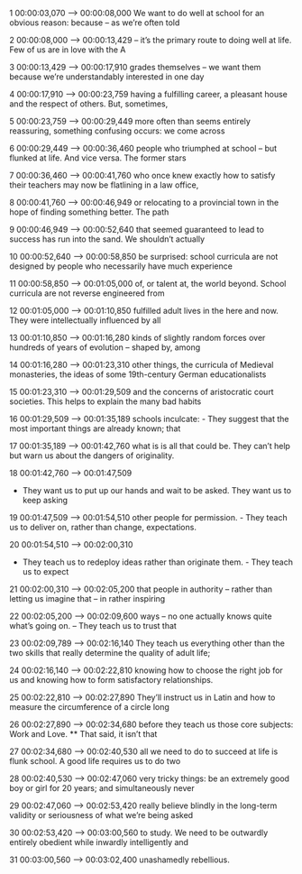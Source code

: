 1
00:00:03,070 --> 00:00:08,000
We want to do well at school for an obvious
reason: because – as we’re often told

2
00:00:08,000 --> 00:00:13,429
– it’s the primary route to doing well
at life. Few of us are in love with the A

3
00:00:13,429 --> 00:00:17,910
grades themselves – we want them because
we’re understandably interested in one day

4
00:00:17,910 --> 00:00:23,759
having a fulfilling career, a pleasant house
and the respect of others. But, sometimes,

5
00:00:23,759 --> 00:00:29,449
more often than seems entirely reassuring,
something confusing occurs: we come across

6
00:00:29,449 --> 00:00:36,460
people who triumphed at school – but flunked
at life. And vice versa. The former stars

7
00:00:36,460 --> 00:00:41,760
who once knew exactly how to satisfy their
teachers may now be flatlining in a law office,

8
00:00:41,760 --> 00:00:46,949
or relocating to a provincial town in the
hope of finding something better. The path

9
00:00:46,949 --> 00:00:52,640
that seemed guaranteed to lead to success
has run into the sand. We shouldn’t actually

10
00:00:52,640 --> 00:00:58,850
be surprised: school curricula are not designed
by people who necessarily have much experience

11
00:00:58,850 --> 00:01:05,000
of, or talent at, the world beyond. School
curricula are not reverse engineered from

12
00:01:05,000 --> 00:01:10,850
fulfilled adult lives in the here and now.
They were intellectually influenced by all

13
00:01:10,850 --> 00:01:16,280
kinds of slightly random forces over hundreds
of years of evolution – shaped by, among

14
00:01:16,280 --> 00:01:23,310
other things, the curricula of Medieval monasteries,
the ideas of some 19th-century German educationalists

15
00:01:23,310 --> 00:01:29,509
and the concerns of aristocratic court societies.
This helps to explain the many bad habits

16
00:01:29,509 --> 00:01:35,189
schools inculcate: - They suggest that the
most important things are already known; that

17
00:01:35,189 --> 00:01:42,760
what is is all that could be. They can’t
help but warn us about the dangers of originality.

18
00:01:42,760 --> 00:01:47,509
- They want us to put up our hands and wait
to be asked. They want us to keep asking

19
00:01:47,509 --> 00:01:54,510
other people for permission. - They teach
us to deliver on, rather than change, expectations.

20
00:01:54,510 --> 00:02:00,310
- They teach us to redeploy ideas rather than
originate them. - They teach us to expect

21
00:02:00,310 --> 00:02:05,200
that people in authority  – rather than
letting us imagine that – in rather inspiring

22
00:02:05,200 --> 00:02:09,600
ways – no one actually knows quite what’s going on. – They teach us to trust that

23
00:02:09,789 --> 00:02:16,140
They teach us everything other than the two skills that
really determine the quality of adult life;

24
00:02:16,140 --> 00:02:22,810
knowing how to choose the right job for us
and knowing how to form satisfactory relationships.

25
00:02:22,810 --> 00:02:27,890
They’ll instruct us in Latin and how to
measure the circumference of a circle long

26
00:02:27,890 --> 00:02:34,680
before they teach us those core subjects:
Work and Love. ** That said, it isn’t that

27
00:02:34,680 --> 00:02:40,530
all we need to do to succeed at life is flunk
school. A good life requires us to do two

28
00:02:40,530 --> 00:02:47,060
very tricky things: be an extremely good boy
or girl for 20 years; and simultaneously never

29
00:02:47,060 --> 00:02:53,420
really believe blindly in the long-term validity
or seriousness of what we’re being asked

30
00:02:53,420 --> 00:03:00,560
to study. We need to be outwardly entirely
obedient while inwardly intelligently and

31
00:03:00,560 --> 00:03:02,400
unashamedly rebellious.

